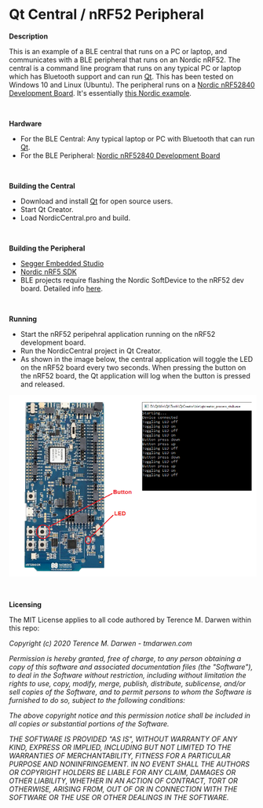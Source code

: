 Qt Central / nRF52 Peripheral
=============================

**Description**

This is an example of a BLE central that runs on a PC or laptop, and communicates with a BLE peripheral that runs on an Nordic nRF52.  The central is a command line program that runs on any typical PC or laptop which has Bluetooth support and can run [Qt](https://www.qt.io/).  This has been tested on Windows 10 and Linux (Ubuntu).  The peripheral runs on a [Nordic nRF52840 Development Board](https://www.mouser.com/new/nordic-semiconductor/nordic-nRF52840-dev-kit/).  It's essentially [this Nordic example](https://infocenter.nordicsemi.com/topic/com.nordic.infocenter.sdk5.v14.2.0/ble_sdk_app_blinky.html).

 


**Hardware**
-   For the BLE Central: Any typical laptop or PC with Bluetooth that can run [Qt](https://www.qt.io/).
-   For the BLE Peripheral: [Nordic nRF52840 Development Board](https://www.mouser.com/new/nordic-semiconductor/nordic-nRF52840-dev-kit/)

 


**Building the Central**
-   Download and install [Qt](https://www.qt.io/) for open source users.
-   Start Qt Creator.
-   Load NordicCentral.pro and build.

 


**Building the Peripheral**
-   [Segger Embedded Studio](https://www.nordicsemi.com/Software-and-Tools/Development-Tools/Segger-Embedded-Studio)
-   [Nordic nRF5 SDK](https://www.nordicsemi.com/Software-and-Tools/Software/nRF5-SDK) 
-   BLE projects require flashing the Nordic SoftDevice to the nRF52 dev board.  Detailed info [here](https://infocenter.nordicsemi.com/topic/com.nordic.infocenter.sdk5.v15.2.0/getting_started_softdevice.html).

 

**Running**
- Start the nRF52 peripehral application running on the nRF52 development board.
- Run the NordicCentral project in Qt Creator.
- As shown in the image below, the central application will toggle the LED on the nRF52 board every two seconds.  When pressing the button on the nRF52 board, the Qt application will log when the button is pressed and released.

![Heart Rate Collector Close Up](BoardAndCentral.png)

 

**Licensing**

The MIT License applies to all code authored by Terence M. Darwen within this repo:

*Copyright (c) 2020 Terence M. Darwen - tmdarwen.com*

*Permission is hereby granted, free of charge, to any person obtaining a copy of
this software and associated documentation files (the "Software"), to deal in
the Software without restriction, including without limitation the rights to
use, copy, modify, merge, publish, distribute, sublicense, and/or sell copies of
the Software, and to permit persons to whom the Software is furnished to do so,
subject to the following conditions:*

*The above copyright notice and this permission notice shall be included in all
copies or substantial portions of the Software.*

*THE SOFTWARE IS PROVIDED "AS IS", WITHOUT WARRANTY OF ANY KIND, EXPRESS OR
IMPLIED, INCLUDING BUT NOT LIMITED TO THE WARRANTIES OF MERCHANTABILITY, FITNESS
FOR A PARTICULAR PURPOSE AND NONINFRINGEMENT. IN NO EVENT SHALL THE AUTHORS OR
COPYRIGHT HOLDERS BE LIABLE FOR ANY CLAIM, DAMAGES OR OTHER LIABILITY, WHETHER
IN AN ACTION OF CONTRACT, TORT OR OTHERWISE, ARISING FROM, OUT OF OR IN
CONNECTION WITH THE SOFTWARE OR THE USE OR OTHER DEALINGS IN THE SOFTWARE.*
